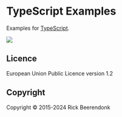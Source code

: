 # TypeScript Examples

Examples for [TypeScript](https://www.typescriptlang.org/).

![](https://img.shields.io/github/license/rickbeerendonk/typescript-examples.svg)

## Licence

European Union Public Licence version 1.2

## Copyright

Copyright © 2015-2024 Rick Beerendonk
